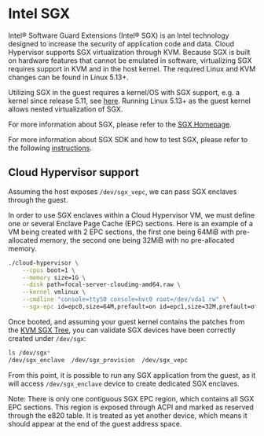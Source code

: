 # Intel SGX

Intel® Software Guard Extensions (Intel® SGX) is an Intel technology designed
to increase the security of application code and data. Cloud Hypervisor supports
SGX virtualization through KVM. Because SGX is built on hardware features that
cannot be emulated in software, virtualizing SGX requires support in KVM and in
the host kernel. The required Linux and KVM changes can be found in Linux 5.13+.

Utilizing SGX in the guest requires a kernel/OS with SGX support, e.g. a kernel
since release 5.11, see
[here](https://www.intel.com/content/www/us/en/developer/tools/software-guard-extensions/linux-overview.html).
Running Linux 5.13+ as the guest kernel allows nested virtualization of SGX.

For more information about SGX, please refer to the [SGX Homepage](https://www.intel.com/content/www/us/en/developer/tools/software-guard-extensions/linux-overview.html).

For more information about SGX SDK and how to test SGX, please refer to the
following [instructions](https://github.com/intel/linux-sgx).

## Cloud Hypervisor support

Assuming the host exposes `/dev/sgx_vepc`, we can pass SGX enclaves through
the guest.

In order to use SGX enclaves within a Cloud Hypervisor VM, we must define one
or several Enclave Page Cache (EPC) sections. Here is an example of a VM being
created with 2 EPC sections, the first one being 64MiB with pre-allocated
memory, the second one being 32MiB with no pre-allocated memory.

```bash
./cloud-hypervisor \
    --cpus boot=1 \
    --memory size=1G \
    --disk path=focal-server-cloudimg-amd64.raw \
    --kernel vmlinux \
    --cmdline "console=ttyS0 console=hvc0 root=/dev/vda1 rw" \
    --sgx-epc id=epc0,size=64M,prefault=on id=epc1,size=32M,prefault=off
```

Once booted, and assuming your guest kernel contains the patches from the
[KVM SGX Tree](https://github.com/intel/kvm-sgx), you can validate SGX devices
have been correctly created under `/dev/sgx`:

```bash
ls /dev/sgx*
/dev/sgx_enclave  /dev/sgx_provision  /dev/sgx_vepc
```

From this point, it is possible to run any SGX application from the guest, as
it will access `/dev/sgx_enclave` device to create dedicated SGX enclaves.

Note: There is only one contiguous SGX EPC region, which contains all SGX EPC
sections. This region is exposed through ACPI and marked as reserved through
the e820 table. It is treated as yet another device, which means it should
appear at the end of the guest address space.

